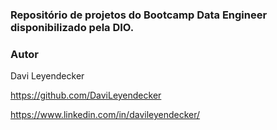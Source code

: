 ### Repositório de projetos do Bootcamp Data Engineer disponibilizado pela DIO.

### Autor
Davi Leyendecker

https://github.com/DaviLeyendecker

https://www.linkedin.com/in/davileyendecker/
